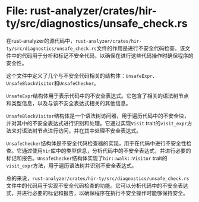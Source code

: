 # File: rust-analyzer/crates/hir-ty/src/diagnostics/unsafe_check.rs

在rust-analyzer的源代码中，`rust-analyzer/crates/hir-ty/src/diagnostics/unsafe_check.rs`文件的作用是进行不安全代码检查。该文件中的代码用于分析和标记不安全代码，以确保在进行这些代码操作时确保程序的安全性。

这个文件中定义了几个与不安全代码相关的结构体：`UnsafeExpr`、`UnsafeBlockVisitor`和`UnsafeChecker`。

`UnsafeExpr`结构体用于表示代码中的不安全表达式。它包含了相关的语法树节点和类型信息，以及与该不安全表达式相关的其他信息。

`UnsafeBlockVisitor`结构体是一个语法树访问器，用于遍历代码中的不安全块，并对其中的不安全表达式进行识别和处理。它通过实现`Visit` trait的`visit_expr`方法来对语法树节点进行访问，并在其中处理不安全表达式。

`UnsafeChecker`结构体是不安全代码检查器的实现，用于在代码中进行不安全性检查。它通过使用`hir`库中的类型信息，分析代码中的不安全表达式，并进行必要的标记和报告。`UnsafeChecker`结构体实现了`hir::walk::Visitor` trait的`visit_expr`方法，用于遍历语法树并识别不安全表达式。

总的来说，`rust-analyzer/crates/hir-ty/src/diagnostics/unsafe_check.rs`文件中的代码用于实现不安全代码检查的功能。它可以分析代码中的不安全表达式，并进行必要的标记和报告，以确保程序在执行不安全操作时能够保持安全。

